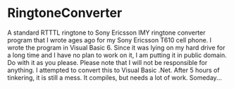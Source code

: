 # RingtoneConverter
A standard RTTTL ringtone to Sony Ericsson IMY ringtone converter program
that I wrote ages ago for my Sony Ericsson T610 cell phone. I wrote the program in Visual Basic 6.
Since it was lying on my hard drive for a long time and I have no plan to work on it, I am putting it in public domain.
Do with it as you please. Please note that I will not be responsible for anything.
I attempted to convert this to Visual Basic .Net. After 5 hours of tinkering, it is still a mess. It compiles, but needs a lot of work.
Someday...
